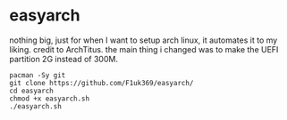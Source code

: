 # easyarch
nothing big, just for when I want to setup arch linux, it automates it to my liking. credit to ArchTitus.
the main thing i changed was to make the UEFI partition 2G instead of 300M.

```
pacman -Sy git
git clone https://github.com/F1uk369/easyarch/
cd easyarch
chmod +x easyarch.sh
./easyarch.sh
```
